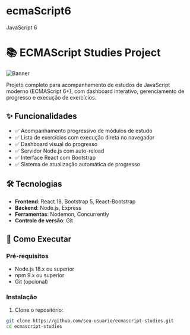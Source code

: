 # ecmaScript6
JavaScript 6
# 📚 ECMAScript Studies Project

![Banner](https://via.placeholder.com/800x200?text=ECMAScript+Studies+Project)

Projeto completo para acompanhamento de estudos de JavaScript moderno (ECMAScript 6+), com dashboard interativo, gerenciamento de progresso e execução de exercícios.

## ✨ Funcionalidades

- ✅ Acompanhamento progressivo de módulos de estudo
- ✅ Lista de exercícios com execução direta no navegador
- ✅ Dashboard visual do progresso
- ✅ Servidor Node.js com auto-reload
- ✅ Interface React com Bootstrap
- ✅ Sistema de atualização automática de progresso

## 🛠️ Tecnologias

- **Frontend**: React 18, Bootstrap 5, React-Bootstrap
- **Backend**: Node.js, Express
- **Ferramentas**: Nodemon, Concurrently
- **Controle de versão**: Git

## 🚀 Como Executar

### Pré-requisitos
- Node.js 18.x ou superior
- npm 9.x ou superior
- Git (opcional)

### Instalação

1. Clone o repositório:
```bash
git clone https://github.com/seu-usuario/ecmascript-studies.git
cd ecmascript-studies
